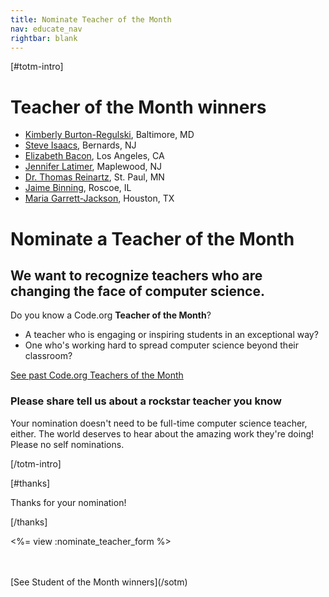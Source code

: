 ```yaml
---
title: Nominate Teacher of the Month
nav: educate_nav
rightbar: blank
---
```

[#totm-intro]

# Teacher of the Month winners

- [Kimberly Burton-Regulski](http://blog.code.org/post/103221429853/totm8), Baltimore, MD
- [Steve Isaacs](http://blog.code.org/post/99075187308/totm7), Bernards, NJ
- [Elizabeth Bacon](http://blog.code.org/post/96187918138/totm6), Los Angeles, CA
- [Jennifer Latimer](http://blog.code.org/post/90674368013/totm4), Maplewood, NJ
- [Dr. Thomas Reinartz](http://blog.code.org/post/86527436473/totm30), St. Paul, MN
- [Jaime Binning](http://codeorg.tumblr.com/post/83529925676/totm2), Roscoe, IL 
- [Maria Garrett-Jackson](http://codeorg.tumblr.com/post/80268490173/totm1), Houston, TX 

# Nominate a Teacher of the Month

## We want to recognize teachers who are changing the face of computer science.

Do you know a Code.org **Teacher of the Month**?

- A teacher who is engaging or inspiring students in an exceptional way?
- One who's working hard to spread computer science beyond their classroom?

[See past Code.org Teachers of the Month](http://codeorg.tumblr.com/tagged/totm)

### Please share tell us about a rockstar teacher you know
Your nomination doesn't need to be full-time computer science teacher, either. The world deserves to hear about the amazing work they're doing! Please no self nominations.

[/totm-intro]

[#thanks]

Thanks for your nomination!

[/thanks]

<%= view :nominate_teacher_form %>

<br />
<br />
[See Student of the Month winners](/sotm)
